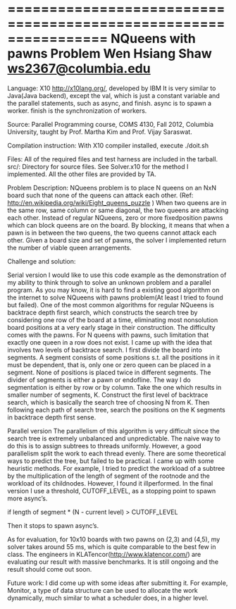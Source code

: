 ================================================================
NQueens with pawns Problem
Wen Hsiang Shaw ws2367@columbia.edu
================================================================
Language: 
X10 http://x10lang.org/, developed by IBM
It is very similar to Java(Java backend), except the val, which is just a constant variable
and the parallel statements, such as async, and finish. async is to spawn a worker. finish is
the synchronization of workers.

Source:
Parallel Programming course, COMS 4130, Fall 2012, Columbia University, taught by
Prof. Martha Kim and Prof. Vijay Saraswat.

Compilation instruction:
With X10 compiler installed, execute ./doit.sh

Files:
All of the required files and test harness are included in the tarball.
src/: Directory for source files. See Solver.x10 for the method I implemented. All the
other files are provided by TA.

Problem Description:
NQueens problem is to place N queens on an NxN board such that none of the queens
can attack each other. (Ref: http://en.wikipedia.org/wiki/Eight_queens_puzzle ) When two
queens are in the same row, same column or same diagonal, the two queens are attacking
each other. Instead of regular NQueens, zero or more fixedposition pawns which can
block queens are on the board. By blocking, it means that when a pawn is in between the
two queens, the two queens cannot attack each other. Given a board size and set of
pawns, the solver I implemented return the number of viable queen arrangements.

Challenge and solution:

Serial version
I would like to use this code example as the demonstration of my ability to think through to
solve an unknown problem and a parallel program. As you may know, it is hard to find a
existing good algorithm on the internet to solve NQueens with pawns problem(At least I
tried to found but failed). One of the most common algorithms for regular NQueens is
backtrace depth first search, which constructs the search tree by considering one row of
the board at a time, eliminating most nonsolution board positions at a very early stage in
their construction.
The difficulty comes with the pawns. For N queens with pawns, such limitation that exactly
one queen in a row does not exist. I came up with the idea that involves two levels of
backtrace search. I first divide the board into segments. A segment consists of some
positions s.t. all the positions in it must be dependent, that is, only one or zero queen can
be placed in a segment. None of positions is placed twice in different segments. The
divider of segments is either a pawn or endofline.
The way I do segmentation is either by row or by column. Take the one which results in 
smaller number of segments, K. Construct the first level of backtrace search, which is basically 
the search tree of choosing N from K. Then following each path of search tree, search the 
positions on the K segments in backtrace depth first sense.

Parallel version
The parallelism of this algorithm is very difficult since the search tree is extremely
unbalanced and unpredictable. The naive way to do this is to assign subtrees to threads
uniformly. However, a good parallelism split the work to each thread evenly. There are
some theoretical ways to predict the tree, but failed to be practical. I came up with some
heuristic methods. For example, I tried to predict the workload of a subtree by the
multiplication of the length of segment of the rootnode and the workload of its childnodes.
However, I found it illperformed.
In the final version I use a threshold, CUTOFF_LEVEL, as a stopping point to spawn more async’s.

if length of segment * (N - current level) > CUTOFF_LEVEL

Then it stops to spawn async’s.

As for evaluation, for 10x10 boards with two pawns on (2,3) and (4,5), my solver takes
around 55 ms, which is quite comparable to the best few in class. The engineers in
KLATencor(http://www.klatencor.com/) are evaluating our result with massive
benchmarks. It is still ongoing and the result should come out soon.

Future work:
I did come up with some ideas after submitting it. For example, Monitor, a type of data
structure can be used to allocate the work dynamically, much similar to what a scheduler
does, in a higher level.